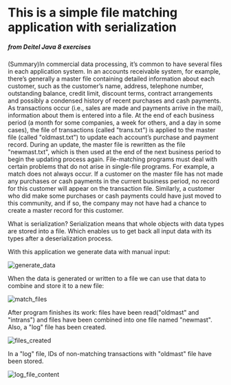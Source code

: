 <h1>This is a simple file matching application with serialization</h1><h5>from Deitel Java 8 exercises</h5>

<p>(Summary)In commercial data processing, it’s common to have several files in each application system. In an accounts receivable system, for example, there’s generally a master file containing detailed information about each customer, such as the customer’s name, address, telephone number, outstanding balance, credit limit, discount terms, contract arrangements and possibly a condensed history of recent purchases and cash payments.
As transactions occur (i.e., sales are made and payments arrive in the mail), information about them is entered into a file. At the end of each business period (a month for some companies, a week for others, and a day in some cases), the file of transactions (called "trans.txt") is applied to the master file (called "oldmast.txt") to update each account’s purchase and payment record.
During an update, the master file is rewritten as the file "newmast.txt", which is then used at the end of the next business period to begin the updating process again.
File-matching programs must deal with certain problems that do not arise in single-file programs. For example, a match does not always occur. If a customer on the master file has not made
any purchases or cash payments in the current business period, no record for this customer will appear on the transaction file. Similarly, a customer who did make some purchases or cash payments could have just moved to this community, and if so, the company may not have had a chance to create a master record for this customer.
</p>
<p>What is serialization? Serialization means that whole objects with data types are stored into a file. Which enables us to get back all input data with its types after a deserialization process.</p>
<p>With this application we generate data with manual input:</p>
<img src="http://i63.tinypic.com/aebaqu.png" alt="generate_data"/>

<p>When the data is generated or written to a file we can use that data to combine and store it to a new file:</p>
<img src="http://i66.tinypic.com/2md46yr.png" alt="match_files"/>

<p>After program finishes its work: files have been read("oldmast" and "intrans") and files have been combined into one file named "newmast". Also, a "log" file has been created.</p>
<img src="http://i63.tinypic.com/2ex0wzm.png" alt="files_created"/>

<p>In a "log" file, IDs of non-matching transactions with "oldmast" file have been stored.</p>
<img src="http://i63.tinypic.com/2upsnyo.png" alt="log_file_content"/>
</p>

